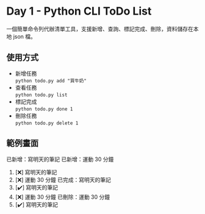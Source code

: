 # Day 1 - Python CLI ToDo List

一個簡單命令列代辦清單工具，支援新增、查詢、標記完成、刪除，資料儲存在本地 json 檔。

## 使用方式

- 新增任務  
  `python todo.py add "買牛奶"`
- 查看任務  
  `python todo.py list`
- 標記完成  
  `python todo.py done 1`
- 刪除任務  
  `python todo.py delete 1`

## 範例畫面

已新增：寫明天的筆記
已新增：運動 30 分鐘

1. [❌] 寫明天的筆記
2. [❌] 運動 30 分鐘
   已完成：寫明天的筆記
3. [✔️] 寫明天的筆記
4. [❌] 運動 30 分鐘
   已刪除：運動 30 分鐘
5. [✔️] 寫明天的筆記
